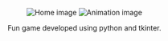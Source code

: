 <p align="center">
  <img src="https://github.com/user-attachments/assets/5e4ce9ce-5a93-414d-82e2-7a3702324095" alt="Home image">
  <img src="https://github.com/user-attachments/assets/959698a1-5608-49d2-b260-06051a122fc4" alt="Animation image">
</p>

<p align="center">
Fun game developed using python and tkinter.
</p>
